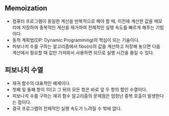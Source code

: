 ## Memoization
- 컴퓨터 프로그램이 동일한 계산을 반복적으로 해야 할 때, 이전에 계산한 값을 메모리에 저장하여 중복적인 계산을 제거하여 전체적인 실행 속도를 빠르게 해주는 기법이다.
- 동적 계획법(DP: Dynamic Programming)의 핵심이 되는 기술이다.
- 피보나치 수를 구하는 알고리즘에서 fibo(n)의 값을 계산하고 저장해 놓으면 다음 계산에서 필요할 때 값만 가져와서 사용하면 되므로 실행 시간을 줄일 수 있다.

## 피보나치 수열
- 재귀 함수의 대표적인 예제이다.
- 첫째 및 둘째 항이 1이고 그 뒤의 모든 항은 바로 앞 두 항의 합인 수열이다.
- 피보나치 수를 구하는 재귀 함수 알고리즘의 문제점은 엄청난 중복 호출이 발생한다는 점이다.
- 결국 프로그램의 전체적인 실행 속도가 느려질 수 밖에 없다.

